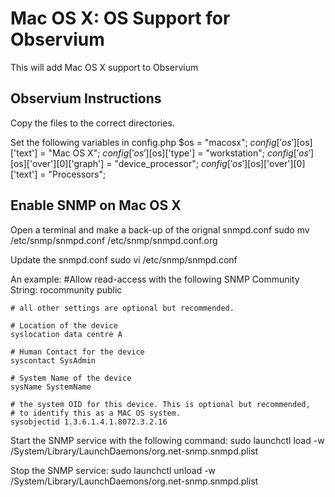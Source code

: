 # Mac OS X: OS Support for Observium
This will add Mac OS X support to Observium

## Observium Instructions
Copy the files to the correct directories.

Set the following variables in config.php
	$os = "macosx";
	$config['os'][$os]['text']              = "Mac OS X";
	$config['os'][$os]['type']              = "workstation";
	$config['os'][$os]['over'][0]['graph']  = "device_processor";
	$config['os'][$os]['over'][0]['text']   = "Processors";

## Enable SNMP on Mac OS X
Open a terminal and make a back-up of the orignal snmpd.conf
	sudo mv /etc/snmp/snmpd.conf /etc/snmp/snmpd.conf.org

Update the snmpd.conf
	sudo vi /etc/snmp/snmpd.conf

An example:
	#Allow read-access with the following SNMP Community String:
	rocommunity public
		
	# all other settings are optional but recommended.
	
	# Location of the device
	syslocation data centre A
	
	# Human Contact for the device
	syscontact SysAdmin
	
	# System Name of the device
	sysName SystemName
	
	# the system OID for this device. This is optional but recommended,
	# to identify this as a MAC OS system.
	sysobjectid 1.3.6.1.4.1.8072.3.2.16

Start the SNMP service with the following command:
	sudo launchctl load -w /System/Library/LaunchDaemons/org.net-snmp.snmpd.plist

Stop the SNMP service:
	sudo launchctl unload -w /System/Library/LaunchDaemons/org.net-snmp.snmpd.plist
